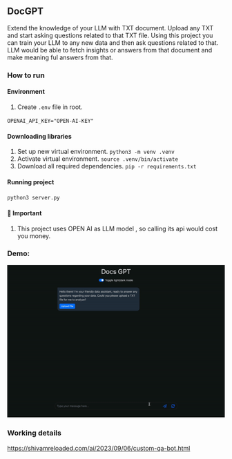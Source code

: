 ## DocGPT
Extend the knowledge of your LLM with TXT document. Upload any TXT and start asking questions related to that TXT file. Using this project you can train your LLM to any new data and then ask questions related to that. LLM would be able to fetch insights or answers from that document and make meaning ful answers from that.

### How to run

#### Environment
1. Create `.env` file in root.

`
OPENAI_API_KEY="OPEN-AI-KEY"
`

#### Downloading libraries
1. Set up new virtual environment.
`python3 -m venv .venv`
2. Activate virtual environment.
`source .venv/bin/activate`
3. Download all required dependencies.
`pip -r requirements.txt`

#### Running project

`python3 server.py`

#### 🚨 Important
1. This project uses OPEN AI as LLM model , so calling its api would cost you money.

### Demo:
![Demo](static/demo.gif)

### Working details
https://shivamreloaded.com/ai/2023/09/06/custom-qa-bot.html


